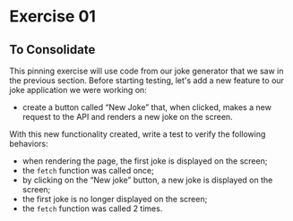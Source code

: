 # Exercise 01

## To Consolidate

This pinning exercise will use code from our joke generator that we saw in the previous section. Before starting testing, let's add a new feature to our joke application we were working on:

  - create a button called “New Joke” that, when clicked, makes a new request to the API and renders a new joke on the screen.

With this new functionality created, write a test to verify the following behaviors:

  - when rendering the page, the first joke is displayed on the screen;
  - the `fetch` function was called once;
  - by clicking on the “New joke” button, a new joke is displayed on the screen;
  - the first joke is no longer displayed on the screen;
  - the `fetch` function was called 2 times.